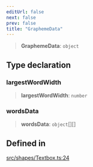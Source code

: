 ```yaml
---
editUrl: false
next: false
prev: false
title: "GraphemeData"
---
```


> **GraphemeData**: `object`

## Type declaration

### largestWordWidth

> **largestWordWidth**: `number`

### wordsData

> **wordsData**: `object`[][]

## Defined in

[src/shapes/Textbox.ts:24](https://github.com/fabricjs/fabric.js/blob/5c1240d8b4662e45868dd33f385f941de21c8e9c/src/shapes/Textbox.ts#L24)
